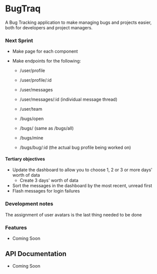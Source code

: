 # BugTraq

A Bug Tracking application to make managing bugs and projects easier, both for developers and project managers.

### Next Sprint

+ Make page for each component
+ Make endpoints for the following:

    + /user/profile
    + /user/profile/:id
    + /user/messages
    + /user/messages/:id (individual message thread)
    + /user/team

    + /bugs/open
    + /bugs/ (same as /bugs/all)
    + /bugs/mine
    + /bugs/bug/:id (the actual bug profile being worked on)


#### Tertiary objectives

+ Update the dashboard to allow you to choose 1, 2 or 3 or more days' worth of data
    + Create 3 days' worth of data
+ Sort the messages in the dashboard by the most recent, unread first
+ Flash messages for login failures

### Development notes

The assignment of user avatars is the last thing needed to be done

### Features

+ Coming Soon

## API Documentation

+ Coming Soon
